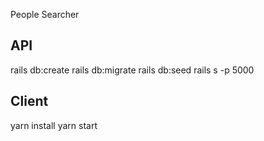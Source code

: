 People Searcher

## API
rails db:create
rails db:migrate
rails db:seed
rails s -p 5000

## Client
yarn install
yarn start 
